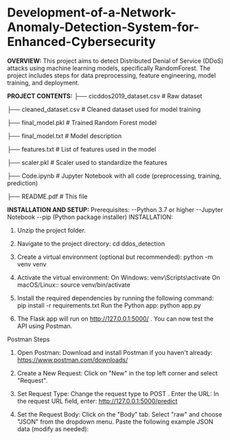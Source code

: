 # Development-of-a-Network-Anomaly-Detection-System-for-Enhanced-Cybersecurity
**OVERVIEW:** This project aims to detect Distributed Denial of Service (DDoS) attacks using machine learning models, specifically RandomForest. The project includes steps for data preprocessing, feature engineering, model training, and deployment.

**PROJECT CONTENTS:**
├── cicddos2019_dataset.csv # Raw dataset

├── cleaned_dataset.csv # Cleaned dataset used for model training

├── final_model.pkl # Trained Random Forest model

├── final_model.txt # Model description

├── features.txt # List of features used in the model

├── scaler.pkl # Scaler used to standardize the features

├── Code.ipynb # Jupyter Notebook with all code (preprocessing,
training, prediction)

├── README.pdf # This file

**INSTALLATION AND SETUP:**
Prerequisites:
--Python 3.7 or higher
--Jupyter Notebook
--pip (Python package installer)
INSTALLATION:
1. Unzip the project folder.
2. Navigate to the project directory:
cd ddos_detection
3. Create a virtual environment (optional but recommended):
   python -m venv venv 
4. Activate the virtual environment:
On Windows:
venv\Scripts\activate
On macOS/Linux::
source venv/bin/activate

5. Install the required dependencies by running the following command:
pip install -r requirements.txt
Run the Python app:
python app.py

6. The Flask app will run on http://127.0.0.1:5000/ . You can now test the API using
Postman.

Postman Steps
1. Open Postman:
Download and install Postman if you haven't already:
https://www.postman.com/downloads/

3. Create a New Request:
Click on "New" in the top left corner and select "Request".

4. Set Request Type:
Change the request type to POST .
Enter the URL:
In the request URL field, enter: http://127.0.0.1:5000/predict

5. Set the Request Body:
Click on the "Body" tab.
Select "raw" and choose "JSON" from the dropdown menu.
Paste the following example JSON data (modify as needed):
